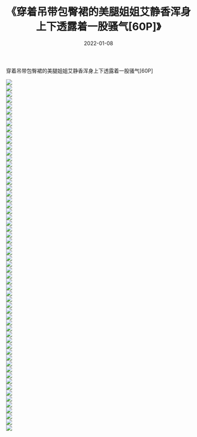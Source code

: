 ﻿---
layout: post
title:  《穿着吊带包臀裙的美腿姐姐艾静香浑身上下透露着一股骚气[60P]》
date:   2022-01-08
img: http://img.660000.xyz/Sharelink/性感/2022/穿着吊带包臀裙的美腿姐姐艾静香浑身上下透露着一股骚气[60P]/000.jpg
categories: [美女, 清纯, 唯美]
---

穿着吊带包臀裙的美腿姐姐艾静香浑身上下透露着一股骚气[60P]

  ![](http://img.660000.xyz/Sharelink/性感/2022/穿着吊带包臀裙的美腿姐姐艾静香浑身上下透露着一股骚气[60P]/001.jpg) <br> ![](http://img.660000.xyz/Sharelink/性感/2022/穿着吊带包臀裙的美腿姐姐艾静香浑身上下透露着一股骚气[60P]/002.jpg) <br> ![](http://img.660000.xyz/Sharelink/性感/2022/穿着吊带包臀裙的美腿姐姐艾静香浑身上下透露着一股骚气[60P]/003.jpg) <br> ![](http://img.660000.xyz/Sharelink/性感/2022/穿着吊带包臀裙的美腿姐姐艾静香浑身上下透露着一股骚气[60P]/004.jpg) <br> ![](http://img.660000.xyz/Sharelink/性感/2022/穿着吊带包臀裙的美腿姐姐艾静香浑身上下透露着一股骚气[60P]/005.jpg) <br> ![](http://img.660000.xyz/Sharelink/性感/2022/穿着吊带包臀裙的美腿姐姐艾静香浑身上下透露着一股骚气[60P]/006.jpg) <br> ![](http://img.660000.xyz/Sharelink/性感/2022/穿着吊带包臀裙的美腿姐姐艾静香浑身上下透露着一股骚气[60P]/007.jpg) <br> ![](http://img.660000.xyz/Sharelink/性感/2022/穿着吊带包臀裙的美腿姐姐艾静香浑身上下透露着一股骚气[60P]/008.jpg) <br> ![](http://img.660000.xyz/Sharelink/性感/2022/穿着吊带包臀裙的美腿姐姐艾静香浑身上下透露着一股骚气[60P]/009.jpg) <br> ![](http://img.660000.xyz/Sharelink/性感/2022/穿着吊带包臀裙的美腿姐姐艾静香浑身上下透露着一股骚气[60P]/010.jpg) <br> ![](http://img.660000.xyz/Sharelink/性感/2022/穿着吊带包臀裙的美腿姐姐艾静香浑身上下透露着一股骚气[60P]/011.jpg) <br> ![](http://img.660000.xyz/Sharelink/性感/2022/穿着吊带包臀裙的美腿姐姐艾静香浑身上下透露着一股骚气[60P]/012.jpg) <br> ![](http://img.660000.xyz/Sharelink/性感/2022/穿着吊带包臀裙的美腿姐姐艾静香浑身上下透露着一股骚气[60P]/013.jpg) <br> ![](http://img.660000.xyz/Sharelink/性感/2022/穿着吊带包臀裙的美腿姐姐艾静香浑身上下透露着一股骚气[60P]/014.jpg) <br> ![](http://img.660000.xyz/Sharelink/性感/2022/穿着吊带包臀裙的美腿姐姐艾静香浑身上下透露着一股骚气[60P]/015.jpg) <br> ![](http://img.660000.xyz/Sharelink/性感/2022/穿着吊带包臀裙的美腿姐姐艾静香浑身上下透露着一股骚气[60P]/016.jpg) <br> ![](http://img.660000.xyz/Sharelink/性感/2022/穿着吊带包臀裙的美腿姐姐艾静香浑身上下透露着一股骚气[60P]/017.jpg) <br> ![](http://img.660000.xyz/Sharelink/性感/2022/穿着吊带包臀裙的美腿姐姐艾静香浑身上下透露着一股骚气[60P]/018.jpg) <br> ![](http://img.660000.xyz/Sharelink/性感/2022/穿着吊带包臀裙的美腿姐姐艾静香浑身上下透露着一股骚气[60P]/019.jpg) <br> ![](http://img.660000.xyz/Sharelink/性感/2022/穿着吊带包臀裙的美腿姐姐艾静香浑身上下透露着一股骚气[60P]/020.jpg) <br> ![](http://img.660000.xyz/Sharelink/性感/2022/穿着吊带包臀裙的美腿姐姐艾静香浑身上下透露着一股骚气[60P]/021.jpg) <br> ![](http://img.660000.xyz/Sharelink/性感/2022/穿着吊带包臀裙的美腿姐姐艾静香浑身上下透露着一股骚气[60P]/022.jpg) <br> ![](http://img.660000.xyz/Sharelink/性感/2022/穿着吊带包臀裙的美腿姐姐艾静香浑身上下透露着一股骚气[60P]/023.jpg) <br> ![](http://img.660000.xyz/Sharelink/性感/2022/穿着吊带包臀裙的美腿姐姐艾静香浑身上下透露着一股骚气[60P]/024.jpg) <br> ![](http://img.660000.xyz/Sharelink/性感/2022/穿着吊带包臀裙的美腿姐姐艾静香浑身上下透露着一股骚气[60P]/025.jpg) <br> ![](http://img.660000.xyz/Sharelink/性感/2022/穿着吊带包臀裙的美腿姐姐艾静香浑身上下透露着一股骚气[60P]/026.jpg) <br> ![](http://img.660000.xyz/Sharelink/性感/2022/穿着吊带包臀裙的美腿姐姐艾静香浑身上下透露着一股骚气[60P]/027.jpg) <br> ![](http://img.660000.xyz/Sharelink/性感/2022/穿着吊带包臀裙的美腿姐姐艾静香浑身上下透露着一股骚气[60P]/028.jpg) <br> ![](http://img.660000.xyz/Sharelink/性感/2022/穿着吊带包臀裙的美腿姐姐艾静香浑身上下透露着一股骚气[60P]/029.jpg) <br> ![](http://img.660000.xyz/Sharelink/性感/2022/穿着吊带包臀裙的美腿姐姐艾静香浑身上下透露着一股骚气[60P]/030.jpg) <br> ![](http://img.660000.xyz/Sharelink/性感/2022/穿着吊带包臀裙的美腿姐姐艾静香浑身上下透露着一股骚气[60P]/031.jpg) <br> ![](http://img.660000.xyz/Sharelink/性感/2022/穿着吊带包臀裙的美腿姐姐艾静香浑身上下透露着一股骚气[60P]/032.jpg) <br> ![](http://img.660000.xyz/Sharelink/性感/2022/穿着吊带包臀裙的美腿姐姐艾静香浑身上下透露着一股骚气[60P]/033.jpg) <br> ![](http://img.660000.xyz/Sharelink/性感/2022/穿着吊带包臀裙的美腿姐姐艾静香浑身上下透露着一股骚气[60P]/034.jpg) <br> ![](http://img.660000.xyz/Sharelink/性感/2022/穿着吊带包臀裙的美腿姐姐艾静香浑身上下透露着一股骚气[60P]/035.jpg) <br> ![](http://img.660000.xyz/Sharelink/性感/2022/穿着吊带包臀裙的美腿姐姐艾静香浑身上下透露着一股骚气[60P]/036.jpg) <br> ![](http://img.660000.xyz/Sharelink/性感/2022/穿着吊带包臀裙的美腿姐姐艾静香浑身上下透露着一股骚气[60P]/037.jpg) <br> ![](http://img.660000.xyz/Sharelink/性感/2022/穿着吊带包臀裙的美腿姐姐艾静香浑身上下透露着一股骚气[60P]/038.jpg) <br> ![](http://img.660000.xyz/Sharelink/性感/2022/穿着吊带包臀裙的美腿姐姐艾静香浑身上下透露着一股骚气[60P]/039.jpg) <br> ![](http://img.660000.xyz/Sharelink/性感/2022/穿着吊带包臀裙的美腿姐姐艾静香浑身上下透露着一股骚气[60P]/040.jpg) <br> ![](http://img.660000.xyz/Sharelink/性感/2022/穿着吊带包臀裙的美腿姐姐艾静香浑身上下透露着一股骚气[60P]/041.jpg) <br> ![](http://img.660000.xyz/Sharelink/性感/2022/穿着吊带包臀裙的美腿姐姐艾静香浑身上下透露着一股骚气[60P]/042.jpg) <br> ![](http://img.660000.xyz/Sharelink/性感/2022/穿着吊带包臀裙的美腿姐姐艾静香浑身上下透露着一股骚气[60P]/043.jpg) <br> ![](http://img.660000.xyz/Sharelink/性感/2022/穿着吊带包臀裙的美腿姐姐艾静香浑身上下透露着一股骚气[60P]/044.jpg) <br> ![](http://img.660000.xyz/Sharelink/性感/2022/穿着吊带包臀裙的美腿姐姐艾静香浑身上下透露着一股骚气[60P]/045.jpg) <br> ![](http://img.660000.xyz/Sharelink/性感/2022/穿着吊带包臀裙的美腿姐姐艾静香浑身上下透露着一股骚气[60P]/046.jpg) <br> ![](http://img.660000.xyz/Sharelink/性感/2022/穿着吊带包臀裙的美腿姐姐艾静香浑身上下透露着一股骚气[60P]/047.jpg) <br> ![](http://img.660000.xyz/Sharelink/性感/2022/穿着吊带包臀裙的美腿姐姐艾静香浑身上下透露着一股骚气[60P]/048.jpg) <br> ![](http://img.660000.xyz/Sharelink/性感/2022/穿着吊带包臀裙的美腿姐姐艾静香浑身上下透露着一股骚气[60P]/049.jpg) <br> ![](http://img.660000.xyz/Sharelink/性感/2022/穿着吊带包臀裙的美腿姐姐艾静香浑身上下透露着一股骚气[60P]/050.jpg) <br> ![](http://img.660000.xyz/Sharelink/性感/2022/穿着吊带包臀裙的美腿姐姐艾静香浑身上下透露着一股骚气[60P]/051.jpg) <br> ![](http://img.660000.xyz/Sharelink/性感/2022/穿着吊带包臀裙的美腿姐姐艾静香浑身上下透露着一股骚气[60P]/052.jpg) <br> ![](http://img.660000.xyz/Sharelink/性感/2022/穿着吊带包臀裙的美腿姐姐艾静香浑身上下透露着一股骚气[60P]/053.jpg) <br> ![](http://img.660000.xyz/Sharelink/性感/2022/穿着吊带包臀裙的美腿姐姐艾静香浑身上下透露着一股骚气[60P]/054.jpg) <br> ![](http://img.660000.xyz/Sharelink/性感/2022/穿着吊带包臀裙的美腿姐姐艾静香浑身上下透露着一股骚气[60P]/055.jpg) <br> ![](http://img.660000.xyz/Sharelink/性感/2022/穿着吊带包臀裙的美腿姐姐艾静香浑身上下透露着一股骚气[60P]/056.jpg) <br> ![](http://img.660000.xyz/Sharelink/性感/2022/穿着吊带包臀裙的美腿姐姐艾静香浑身上下透露着一股骚气[60P]/057.jpg) <br> ![](http://img.660000.xyz/Sharelink/性感/2022/穿着吊带包臀裙的美腿姐姐艾静香浑身上下透露着一股骚气[60P]/058.jpg) <br> ![](http://img.660000.xyz/Sharelink/性感/2022/穿着吊带包臀裙的美腿姐姐艾静香浑身上下透露着一股骚气[60P]/059.jpg) <br> ![](http://img.660000.xyz/Sharelink/性感/2022/穿着吊带包臀裙的美腿姐姐艾静香浑身上下透露着一股骚气[60P]/060.jpg) <br>
